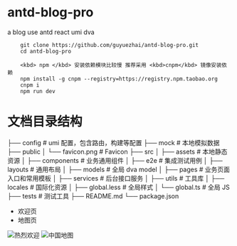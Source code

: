 # antd-blog-pro
a blog use antd react umi dva

```
    git clone https://github.com/guyuezhai/antd-blog-pro.git
    cd antd-blog-pro
    
    <kbd> npm </kbd> 安装依赖模块比较慢 推荐采用 <kbd>cnpm</kbd> 镜像安装依赖
    npm install -g cnpm --registry=https://registry.npm.taobao.org
    cnpm i
    npm run dev
```
# 文档目录结构

├── config                   # umi 配置，包含路由，构建等配置
├── mock                     # 本地模拟数据
├── public
│   └── favicon.png          # Favicon
├── src
│   ├── assets               # 本地静态资源
│   ├── components           # 业务通用组件
│   ├── e2e                  # 集成测试用例
│   ├── layouts              # 通用布局
│   ├── models               # 全局 dva model
│   ├── pages                # 业务页面入口和常用模板
│   ├── services             # 后台接口服务
│   ├── utils                # 工具库
│   ├── locales              # 国际化资源
│   ├── global.less          # 全局样式
│   └── global.ts            # 全局 JS
├── tests                    # 测试工具
├── README.md
└── package.json

* 欢迎页
* 地图页

![热烈欢迎](https://github.com/guyuezhai/antd-blog-pro/tree/master/src/assets/welcome.jpg "热烈欢迎")
![中国地图](https://github.com/guyuezhai/antd-blog-pro/tree/master/src/assets/map.jpg "中国地图")
